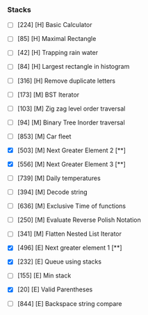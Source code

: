 ### Stacks
- [ ] [224] [H] Basic Calculator
- [ ] [85] [H] Maximal Rectangle
- [ ] [42] [H] Trapping rain water
- [ ] [84] [H] Largest rectangle in histogram
- [ ] [316] [H] Remove duplicate letters

- [ ] [173] [M] BST Iterator
- [ ] [103] [M] Zig zag level order traversal
- [ ] [94] [M] Binary Tree Inorder traversal
- [ ] [853] [M] Car fleet
- [x] [503] [M] Next Greater Element 2 [**]
- [x] [556] [M] Next Greater Element 3 [**]
- [ ] [739] [M] Daily temperatures
- [ ] [394] [M] Decode string
- [ ] [636] [M] Exclusive Time of functions
- [ ] [250] [M] Evaluate Reverse Polish Notation
- [ ] [341] [M] Flatten Nested List Iterator

- [x] [496] [E] Next greater element 1 [**]
- [x] [232] [E] Queue using stacks
- [ ] [155] [E] Min stack
- [x] [20] [E] Valid Parentheses
- [ ] [844] [E] Backspace string compare
